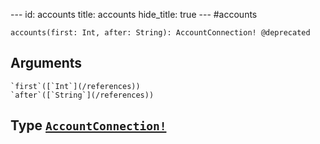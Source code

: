 --- id:
accounts
title:
accounts
hide_title: true --- #accounts

```
accounts(first: Int, after: String): AccountConnection! @deprecated
```
  ## Arguments
    `first`([`Int`](/references))
    `after`([`String`](/references))
  ## Type [`AccountConnection!`](/references/objects/accountconnection)
